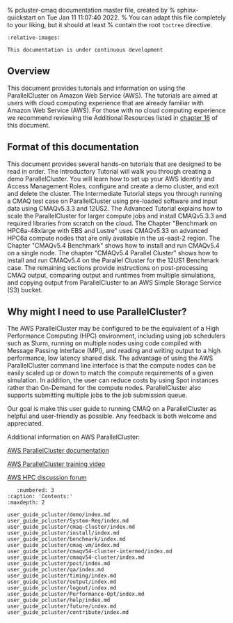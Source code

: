 % pcluster-cmaq documentation master file, created by
%   sphinx-quickstart on Tue Jan 11 11:07:40 2022.
%   You can adapt this file completely to your liking, but it should at least
%   contain the root `toctree` directive.

```{include} ../README.md
:relative-images:
```
```{warning}
This documentation is under continuous development
```

## Overview

This document provides tutorials and information on using the ParallelCluster on Amazon Web Service (AWS). The tutorials are aimed at users with cloud computing experience that are already familiar with Amazon Web Service (AWS).  For those with no cloud computing experience we recommend reviewing the Additional Resources listed in [chapter 16](user_guide_pcluster/help/index.md) of this document.

 

## Format of this documentation

This document provides several hands-on tutorials that are designed to be read in order.  The Introductory Tutorial will walk you through creating a demo ParallelCluster.  You will learn how to set up your AWS Identity and Access Management Roles, configure and create a demo cluster, and exit and delete the cluster.  The Intermediate Tutorial steps you through running a CMAQ test case on ParallelCluster using pre-loaded software and input data using CMAQv5.3.3 and 12US2.  The Advanced Tutorial explains how to scale the ParallelCluster for larger compute jobs and install CMAQv5.3.3 and required libraries from scratch on the cloud.  The Chapter "Benchmark on HPC6a-48xlarge with EBS and Lustre" uses CMAQv5.33 on advanced HPC6a compute nodes that are only available in the us-east-2 region. The Chapter "CMAQv5.4 Benchmark" shows how to install and run CMAQv5.4 on a single node. The chapter "CMAQv5.4 Parallel Cluster" shows how to install and run CMAQv5.4 on the Parallel Cluster for the 12US1 Benchmark case. The remaining sections provide instructions on post-processing CMAQ output, comparing output and runtimes from multiple simulations, and copying output from ParallelCluster to an AWS Simple Storage Service (S3) bucket.

 

## Why might I need to use ParallelCluster? 

The AWS ParallelCluster may be configured to be the equivalent of a High Performance Computing (HPC) environment, including using job schedulers such as Slurm, running on multiple nodes using code compiled with Message Passing Interface (MPI), and reading and writing output to a high performance, low latency shared disk.  The advantage of using the AWS ParallelCluster command line interface is that the compute nodes can be easily scaled up or down to match the compute requirements of a given simulation. In addition, the user can reduce costs by using Spot instances rather than On-Demand for the compute nodes. ParallelCluster also supports submitting multiple jobs to the job submission queue.

Our goal is make this user guide to running CMAQ on a ParallelCluster as helpful and user-friendly as possible. Any feedback is both welcome and appreciated.
 

Additional information on AWS ParallelCluster:

<a href="https://docs.aws.amazon.com/parallelcluster/latest/ug/what-is-aws-parallelcluster.html">AWS ParallelCluster documentation</a>

<a href="https://www.youtube.com/watch?v=r4RxT-IMtFY">AWS ParallelCluster training video</a>

<a href="https://repost.aws/tags/TAjBvP4otfT3eX8PswbXo9AQ">AWS HPC discussion forum</a>


```{toctree}
   :numbered: 3
:caption: 'Contents:'
:maxdepth: 2

user_guide_pcluster/demo/index.md
user_guide_pcluster/System-Req/index.md
user_guide_pcluster/cmaq-cluster/index.md
user_guide_pcluster/install/index.md
user_guide_pcluster/benchmark/index.md
user_guide_pcluster/cmaq-vm/index.md
user_guide_pcluster/cmaqv54-cluster-intermed/index.md
user_guide_pcluster/cmaqv54-cluster/index.md
user_guide_pcluster/post/index.md
user_guide_pcluster/qa/index.md
user_guide_pcluster/timing/index.md
user_guide_pcluster/output/index.md
user_guide_pcluster/logout/index.md
user_guide_pcluster/Performance-Opt/index.md
user_guide_pcluster/help/index.md
user_guide_pcluster/future/index.md
user_guide_pcluster/contribute/index.md
```
